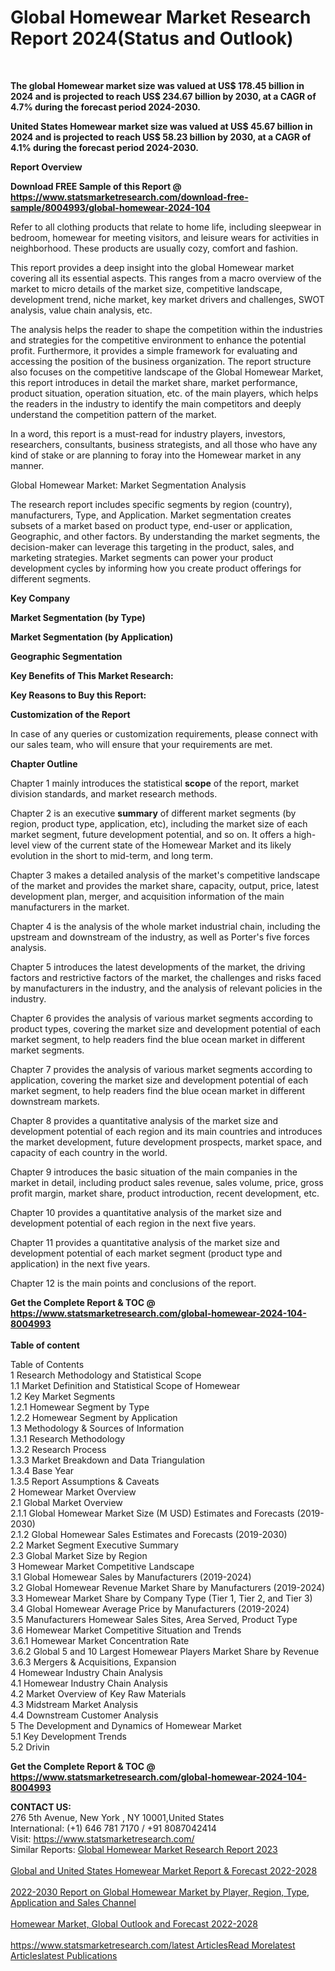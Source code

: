 <h1>Global Homewear Market Research Report 2024(Status and Outlook)</h1><br/><p><strong>The global Homewear market size was valued at US$ 178.45 billion in 2024 and is projected to reach US$ 234.67 billion by 2030, at a <strong>CAGR</strong> of 4.7% during the forecast period 2024-2030.</strong></p><p><strong>United States Homewear market size was valued at US$ 45.67 billion in 2024 and is projected to reach US$ 58.23 billion by 2030, at a <strong>CAGR</strong> of 4.1% during the forecast period 2024-2030.</strong></p><p><strong>Report Overview</strong></p><p><strong>Download FREE Sample of this Report @ <a href="https://www.statsmarketresearch.com/download-free-sample/8004993/global-homewear-2024-104">https://www.statsmarketresearch.com/download-free-sample/8004993/global-homewear-2024-104</a></strong></p><p>Refer to all clothing products that relate to home life, including sleepwear in bedroom, homewear for meeting visitors, and leisure wears for activities in neighborhood. These products are usually cozy, comfort and fashion.</p><p>This report provides a deep insight into the global Homewear market covering all its essential aspects. This ranges from a macro overview of the market to micro details of the market size, competitive landscape, development trend, niche market, key market drivers and challenges, SWOT analysis, value chain analysis, etc.</p><p>The analysis helps the reader to shape the competition within the industries and strategies for the competitive environment to enhance the potential profit. Furthermore, it provides a simple framework for evaluating and accessing the position of the business organization. The report structure also focuses on the competitive landscape of the Global Homewear Market, this report introduces in detail the market share, market performance, product situation, operation situation, etc. of the main players, which helps the readers in the industry to identify the main competitors and deeply understand the competition pattern of the market.</p><p>In a word, this report is a must-read for industry players, investors, researchers, consultants, business strategists, and all those who have any kind of stake or are planning to foray into the Homewear market in any manner.</p><p>Global Homewear Market: Market Segmentation Analysis</p><p>The research report includes specific segments by region (country), manufacturers, Type, and Application. Market segmentation creates subsets of a market based on product type, end-user or application, Geographic, and other factors. By understanding the market segments, the decision-maker can leverage this targeting in the product, sales, and marketing strategies. Market segments can power your product development cycles by informing how you create product offerings for different segments.</p><p><strong>Key Company</strong></p><p><strong>Market Segmentation (by Type)</strong></p><p><strong>Market Segmentation (<strong>by Application</strong>)</strong></p><p><strong>Geographic Segmentation</strong></p><p><strong>Key Benefits of This Market Research:</strong></p><p><strong>Key <strong>Reasons to Buy</strong> this Report:</strong></p><p><strong>Customization of the Report</strong></p><p>In case of any queries or customization requirements, please connect with our sales team, who will ensure that your requirements are met.</p><p><strong>Chapter Outline</strong></p><p>Chapter 1 mainly introduces the statistical <strong>scope</strong> of the report, market division standards, and market research methods.</p><p>Chapter 2 is an executive <strong>summary</strong> of different market segments (by region, product type, application, etc), including the market size of each market segment, future development potential, and so on. It offers a high-level view of the current state of the Homewear Market and its likely evolution in the short to mid-term, and long term.</p><p>Chapter 3 makes a detailed analysis of the market's competitive landscape of the market and provides the market share, capacity, output, price, latest development plan, merger, and acquisition information of the main manufacturers in the market.</p><p>Chapter 4 is the analysis of the whole market industrial chain, including the upstream and downstream of the industry, as well as Porter's five forces analysis.</p><p>Chapter 5 introduces the latest developments of the market, the driving factors and restrictive factors of the market, the challenges and risks faced by manufacturers in the industry, and the analysis of relevant policies in the industry.</p><p>Chapter 6 provides the analysis of various market segments according to product types, covering the market size and development potential of each market segment, to help readers find the blue ocean market in different market segments.</p><p>Chapter 7 provides the analysis of various market segments according to application, covering the market size and development potential of each market segment, to help readers find the blue ocean market in different downstream markets.</p><p>Chapter 8 provides a quantitative analysis of the market size and development potential of each region and its main countries and introduces the market development, future development prospects, market space, and capacity of each country in the world.</p><p>Chapter 9 introduces the basic situation of the main companies in the market in detail, including product sales revenue, sales volume, price, gross profit margin, market share, product introduction, recent development, etc.</p><p>Chapter 10 provides a quantitative analysis of the market size and development potential of each region in the next five years.</p><p>Chapter 11 provides a quantitative analysis of the market size and development potential of each market segment (product type and application) in the next five years.</p><p>Chapter 12 is the main points and conclusions of the report.</p><div><b>Get the Complete Report & TOC @ <a href="https://www.statsmarketresearch.com/global-homewear-2024-104-8004993">https://www.statsmarketresearch.com/global-homewear-2024-104-8004993</a></b></div><br><b>Table of content</b><p>Table of Contents<br />1 Research Methodology and Statistical Scope<br />1.1 Market Definition and Statistical Scope of Homewear<br />1.2 Key Market Segments<br />1.2.1 Homewear Segment by Type<br />1.2.2 Homewear Segment by Application<br />1.3 Methodology & Sources of Information<br />1.3.1 Research Methodology<br />1.3.2 Research Process<br />1.3.3 Market Breakdown and Data Triangulation<br />1.3.4 Base Year<br />1.3.5 Report Assumptions & Caveats<br />2 Homewear Market Overview<br />2.1 Global Market Overview<br />2.1.1 Global Homewear Market Size (M USD) Estimates and Forecasts (2019-2030)<br />2.1.2 Global Homewear Sales Estimates and Forecasts (2019-2030)<br />2.2 Market Segment Executive Summary<br />2.3 Global Market Size by Region<br />3 Homewear Market Competitive Landscape<br />3.1 Global Homewear Sales by Manufacturers (2019-2024)<br />3.2 Global Homewear Revenue Market Share by Manufacturers (2019-2024)<br />3.3 Homewear Market Share by Company Type (Tier 1, Tier 2, and Tier 3)<br />3.4 Global Homewear Average Price by Manufacturers (2019-2024)<br />3.5 Manufacturers Homewear Sales Sites, Area Served, Product Type<br />3.6 Homewear Market Competitive Situation and Trends<br />3.6.1 Homewear Market Concentration Rate<br />3.6.2 Global 5 and 10 Largest Homewear Players Market Share by Revenue<br />3.6.3 Mergers & Acquisitions, Expansion<br />4 Homewear Industry Chain Analysis<br />4.1 Homewear Industry Chain Analysis<br />4.2 Market Overview of Key Raw Materials<br />4.3 Midstream Market Analysis<br />4.4 Downstream Customer Analysis<br />5 The Development and Dynamics of Homewear Market <br />5.1 Key Development Trends<br />5.2 Drivin<br><div><b>Get the Complete Report & TOC @ <a href="https://www.statsmarketresearch.com/global-homewear-2024-104-8004993">https://www.statsmarketresearch.com/global-homewear-2024-104-8004993</a></b></div></p> <b>CONTACT US:</b><br>276 5th Avenue, New York , NY 10001,United States<br>International: (+1) 646 781 7170 / +91 8087042414<br>Visit: <a href="https://www.statsmarketresearch.com/">https://www.statsmarketresearch.com/</a><br>Similar Reports: <a href="https://www.statsmarketresearch.com/global-homewear-2024-104-8004993">Global Homewear Market Research Report 2023</a><br/><br/><a href="https://www.statsmarketresearch.com/global-homewear-2024-104-8004993">Global and United States Homewear Market Report & Forecast 2022-2028</a><br/><br/><a href="https://www.statsmarketresearch.com/global-homewear-2024-104-8004993">2022-2030 Report on Global Homewear Market by Player, Region, Type, Application and Sales Channel</a><br/><br/><a href="https://www.statsmarketresearch.com/global-homewear-2024-104-8004993">Homewear Market, Global Outlook and Forecast 2022-2028</a><br/><br/><a href="https://gyeongbokgung.com">https://www.statsmarketresearch.com/</a><a href="https://hallyeomaritime.com">latest Articles</a><a href="https://jingwansa.com">Read More</a><a href=https://nguoiviet.jp/">latest Articles</a><a href="https://www.intelmarketresearch.com/">latest Publications</a>